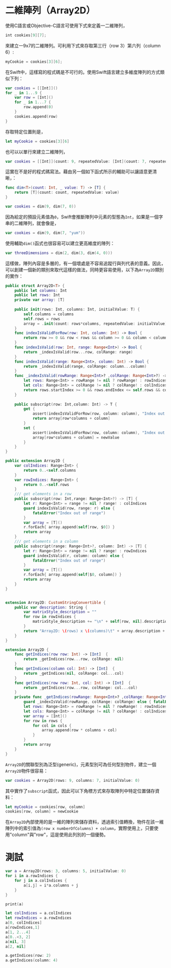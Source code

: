 # 二維陣列（Array2D）

使用C語言或Objective-C語言可使用下式來定義一二維陣列，

```swift
int cookies[9][7];
```

來建立一9x7的二維陣列。可利用下式來存取第三行（row 3）第六列（column 6）:

```swift
myCookie = cookies[3][6];
```

在Swift中，這樣寫的程式碼是不可行的。使用Swift語言建立多維度陣列的方式類似下列：
```swift
var cookies = [[Int]]()
for _ in 1...9 {
	var row = [Int]()
	for _ in 1...7 {
		row.append(0)
	}
	cookies.append(row)
}
```
存取特定位置則是，

```swift
let myCookie = cookies[3][6]
```

也可以以單行來建立二維陣列，

```swift
var cookies = [[Int]](count: 9, repeatedValue: [Int](count: 7, repeatedValue: 0))
```

這實在不是好的程式碼寫法。藉由另一個如下函式所示的輔助可以讓語意更清晰，：
```swift
func dim<T>(count: Int, _ value: T) -> [T] {
	return [T](count: count, repeatedValue: value)
}

var cookies = dim(9, dim(7, 0))
```

因為給定的預設元素值為`0`，Swift會推斷陣列中元素的型態為`Int`，如果是一個字串的二維陣列，就會像是，

```swift
var cookies = dim(9, dim(7, "yum"))
```

使用輔助`dim()`函式也很容易可以建立更高維度的陣列：


```swift
var threeDimensions = dim(2, dim(3, dim(4, 0)))
```



這樣做，陣列內容是多層的，有一個壞處是不容易追蹤行與列代表的意義。因此，可以創建一個新的類別來取代這樣的做法，同時更容易使用，以下為`Array2D`類別的實作：

```swift
public struct Array2D<T> {
	public let columns: Int
	public let rows: Int
	private var array: [T]
	
	public init(rows: Int, columns: Int, initialValue: T) {
		self.columns = columns
		self.rows = rows
		array = .init(count: rows*columns, repeatedValue: initialValue)
	}
	func indexIsValidForRow(row: Int, column: Int) -> Bool {
		return row >= 0 && row < rows && column >= 0 && column < columns
	}
	func indexIsValid(row: Int, range: Range<Int>) -> Bool {
		return _indexIsValid(row...row, colRange: range)
	}
	func indexIsValid(range: Range<Int>, column: Int) -> Bool {
		return _indexIsValid(range, colRange: column...column)
	}
	func _indexIsValid(rowRange: Range<Int>? ,colRange: Range<Int>?) -> Bool {
		let rows: Range<Int> = rowRange != nil ? rowRange! : rowIndices
		let cols: Range<Int> = colRange != nil ? colRange! : colIndices
		return rows.startIndex >= 0 && rows.endIndex <= self.rows && cols.startIndex >= 0 && cols.endIndex <= self.columns
	}
	
	public subscript(row: Int,column: Int) -> T {
		get {
			assert(indexIsValidForRow(row, column: column), "Index out of range")
			return array[row*columns + column]
		}
		set {
			assert(indexIsValidForRow(row, column: column), "Index out of range")
			array[row*columns + column] = newValue
		}
	}
}

public extension Array2D {
	var colIndices: Range<Int> {
		return 0..<self.columns
	}
	var rowIndices: Range<Int> {
		return 0..<self.rows
	}
	/// get elements in a row
	public subscript(row: Int,range: Range<Int>?) -> [T] {
		let r: Range<Int> = range != nil ? range! : colIndices
		guard indexIsValid(row, range: r) else {
			fatalError("Index out of range")
		}
		var array = [T]()
		r.forEach{ array.append(self[row, $0]) }
		return array
	}
	/// get elements in a column
	public subscript(range: Range<Int>?, column: Int) -> [T] {
		let r: Range<Int> = range != nil ? range! : rowIndices
		guard indexIsValid(r, column: column) else {
			fatalError("Index out of range")
		}
		var array = [T]()
		r.forEach{ array.append(self[$0, column]) }
		return array
	}
}


extension Array2D: CustomStringConvertible {
	public var description: String {
		var matrixStyle_description = ""
		for row in rowIndices {
			matrixStyle_description += "\n" + self[row, nil].description
		}
		return "Array2D: \(rows) x \(columns)\t" + array.description + matrixStyle_description
	}
}

extension Array2D {
	func getIndices(row row: Int) -> [Int]  {
		return _getIndices(row...row, colRange: nil)
	}
	func getIndices(column col: Int) -> [Int]  {
		return _getIndices(nil, colRange: col...col)
	}
	func getIndices(row row: Int, col: Int) -> [Int]  {
		return _getIndices(row...row, colRange: col...col)
	}
	private func _getIndices(rowRange: Range<Int>? ,colRange: Range<Int>?) -> [Int] {
		guard _indexIsValid(rowRange, colRange: colRange) else { fatalError("Index out of range") }
		let rows: Range<Int> = rowRange != nil ? rowRange! : rowIndices
		let cols: Range<Int> = colRange != nil ? colRange! : colIndices
		var array = [Int]()
		for row in rows {
			for col in cols {
				array.append(row * columns + col)
			}
		}
		return array
	}
}
```

`Array2D`的關聯型別為泛型(generic)，元素型別可為任何型別物件，建立一個`Array2D`物件很容易：

```swift
var cookies = Array2D(rows: 9, columns: 7, initialValue: 0)
```

其中實作了`subscript`函式，因此可以下角標方式來存取陣列中特定位置儲存資料：

```swift
let myCookie = cookies[row, column]
cookies[row, column] = newCookie
```

在`Array2D`內部使用的是一維的陣列來儲存資料，透過索引值轉換，物件在該一維陣列中的索引值為`(row x numberOfColumns) + column`，實際使用上，只要使用"column"與"row"，這是使用此列別的一個優勢。

# 測試
```swift
var a = Array2D(rows: 3, columns: 5, initialValue: 0)
for i in a.rowIndices {
	for j in a.colIndices {
		a[i,j] = i*a.columns + j
	}
}

print(a)

let colIndices = a.colIndices
let rowIndices = a.rowIndices
a[0, colIndices]
a[rowIndices,1]
a[1, 2...4]
a[0..<3, 2]
a[nil, 3]
a[2, nil]

a.getIndices(row: 2)
a.getIndices(column: 4)
```